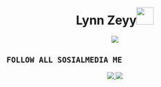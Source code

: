 <h1 align="center">Lynn Zeyy<img src="https://user-images.githubusercontent.com/1303154/88677602-1635ba80-d120-11ea-84d8-d263ba5fc3c0.gif" width="40px" alt=""><br></h1>
<p align="center">
<img src="https://e.top4top.io/p_3063r4fkk1.jpg" />
</p>

<p align="center">

## ```FOLLOW ALL SOSIALMEDIA ME```
<p align="center">
<a href="https://wa.me/6283830815715"><img src="https://img.shields.io/badge/WhatsApp-25D366?style=for-the-badge&logo=whatsapp&logoColor=white" />
<a href="https://youtube.com/@xiee0"><img src="https://img.shields.io/badge/YouTube Lynn-ff0000?style=for-the-badge&logo=youtube&logoColor=ff000000&link=https://youtube.com/@lynn.___?si=ebIciclh5TfjCyIL" /><br>
</p>
